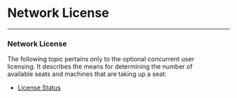 # Network License

***

### **Network License**

The following topic pertains only to the optional concurrent user\
licensing.  It describes the means for determining the number of\
available seats and machines that are taking up a seat:

* [License Status](<License Status.md>)
